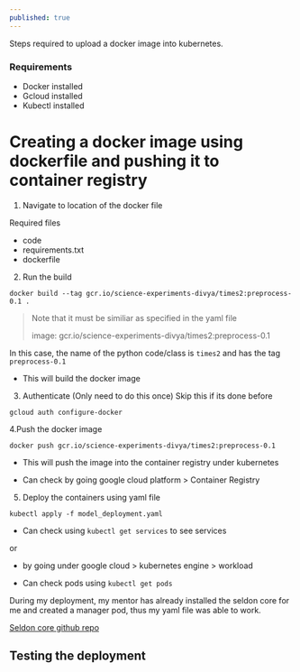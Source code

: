 ```yaml
---
published: true
---
```

Steps required to upload a docker image into kubernetes.

### Requirements
- Docker installed
- Gcloud installed
- Kubectl installed

# Creating a docker image using dockerfile and pushing it to container registry

1. Navigate to location of the docker file

Required files
- code
- requirements.txt
- dockerfile

2. Run the build

`docker build --tag gcr.io/science-experiments-divya/times2:preprocess-0.1 .`

> Note that it must be similiar as specified in the yaml file
>
> image: gcr.io/science-experiments-divya/times2:preprocess-0.1

In this case, the name of the python code/class is `times2` and has the tag `preprocess-0.1`

- This will build the docker image

3. Authenticate (Only need to do this once)
Skip this if its done before

`gcloud auth configure-docker`

4.Push the docker image

`docker push gcr.io/science-experiments-divya/times2:preprocess-0.1`

- This will push the image into the container registry under kubernetes

- Can check by going google cloud platform > Container Registry

5. Deploy the containers using yaml file

`kubectl apply -f model_deployment.yaml`

- Can check using `kubectl get services` to see services

or
- by going under google cloud > kubernetes engine > workload

- Can check pods using `kubectl get pods`



During my deployment, my mentor has already installed the seldon core for me and created a manager pod, thus my yaml file was able to work.

[Seldon core github repo](https://github.com/SeldonIO/seldon-core)

## Testing the deployment


